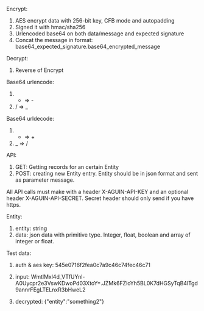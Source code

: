 
Encrypt:

1. AES encrypt data with 256-bit key, CFB mode and autopadding
2. Signed it with hmac/sha256
3. Urlencoded base64 on both data/message and expected signature
4. Concat the message in format: base64_expected_signature.base64_encrypted_message

Decrypt:

1. Reverse of Encrypt


Base64 urlencode:

1. + => -
2. / => _

Base64 urldecode:

1. - => +
2. _ => /

API:

1. GET: Getting records for an certain Entity
2. POST: creating new Entity entry. Entity should be in json format and sent as parameter message.

All API calls must make with a header X-AGUIN-API-KEY and an optional header X-AGUIN-API-SECRET. Secret header should only send if you have https.


Entity:

1. entity: string
2. data: json data with primitive type. Integer, float, boolean and array of integer or float.


Test data:
1. auth & aes key: 545e0716f2fea0c7a9c46c74fec46c71

2. input: WmtlMxl4d_VTfUYnl-A0Uycpr2e3VswKDwoPd03XtoY=.JZMk6FZloYh5BL0K7dHGSyTqB4lTgd9annrFEgLTELnxR3bHweL2

3. decrypted: {"entity":"something2"}